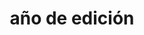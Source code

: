 ---
layout: busquedas
criterio: Date
title: año de edición
tagline: Obras por año de edición
img: tema/edicion.jpg
---